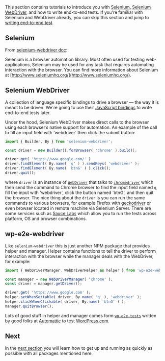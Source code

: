 This section contains tutorials to introduce you with [Selenium](http://www.seleniumhq.org/), [Selenium WebDriver](http://www.seleniumhq.org/projects/webdriver/),
and how to write end-to-end tests. If you're familiar with Selenium and WebDriver
already, you can skip this section and jump to [writing end-to-end test](./tutorial-writing-end-to-end-test.html).

## Selenium

From [selenium-webdriver doc](http://seleniumhq.github.io/selenium/docs/api/javascript/index.html):

Selenium is a browser automation library. Most often used for testing web-applications,
Selenium may be used for any task that requires automating interaction with the browser.
You can find more information about Selenium at [http://www.seleniumhq.org/](http://www.seleniumhq.org/).

## Selenium WebDriver

A collection of language specific bindings to drive a browser &mdash; the way it is
meant to be driven. We're going to use their [JavaScript bindings](https://www.npmjs.com/package/selenium-webdriver) to write end-to-end tests later.

Under the hood, Selenium WebDriver makes direct calls to the browser using each
browser’s native support for automation. An example of the call to fill an input
field with 'webdriver' then click the submit button:

~~~js
import { Builder, By } from 'selenium-webdriver';

const driver = new Builder().forBrowser( 'chrome' ).build();

driver.get( 'https://www.google.com/' )
driver.findElement( By.name( 'q' ) ).sendKeys( 'webdriver' );
driver.findElement( By.name( 'btnG' ) ).click();
driver.quit();
~~~

where `driver` is an instance of [`WebDriver`](http://seleniumhq.github.io/selenium/docs/api/javascript/module/selenium-webdriver/index_exports_WebDriver.html) that talks to [`chromedriver`](https://sites.google.com/a/chromium.org/chromedriver/)
which then send the command to Chrome browser to find the input field named `q`,
fill the input with 'webdriver', click the button named 'btnG', and then quit
the browser. The nice thing about the `driver` is you can run the same commands
to various browsers, for example Firefox with [geckodriver](https://github.com/mozilla/geckodriver)
or even browser located in remote machine via Selenium Server. There are some
services such as [Sauce Labs](https://saucelabs.com/) which allow you to run
the tests across platform, OS and browser combinations.

## wp-e2e-webdriver

Like `selenium-webdriver` this is just another NPM package that provides helper
and manager. Helper contains functions to tell the driver to perform interaction
with the browser while the manager deals with the WebDriver, for example:

~~~js
import { WebDriverManager, WebDriverHelper as helper } from 'wp-e2e-webdriver';

const manager = new WebDriverManager( 'chrome' );
const driver = manager.getDriver();

driver.get( 'https://www.google.com' );
helper.setWhenSettable( driver, By.name( 'q' ), 'webdriver' );
helper.clickWhenClickable( driver, By.name( 'btnG' ) );
manager.quitBrowser();
~~~

Lots of good stuff in helper and manager comes form [`wp-e2e-tests`](https://github.com/Automattic/wp-e2e-tests)
written by good folks at [Automattic](https://automattic.com/) to test [WordPress.com](https://wordpress.com/).

## Next

In the [next section](./tutorial-quick-start.html) you will learn how to get up
and running as quickly as possible with all packages mentioned here.

